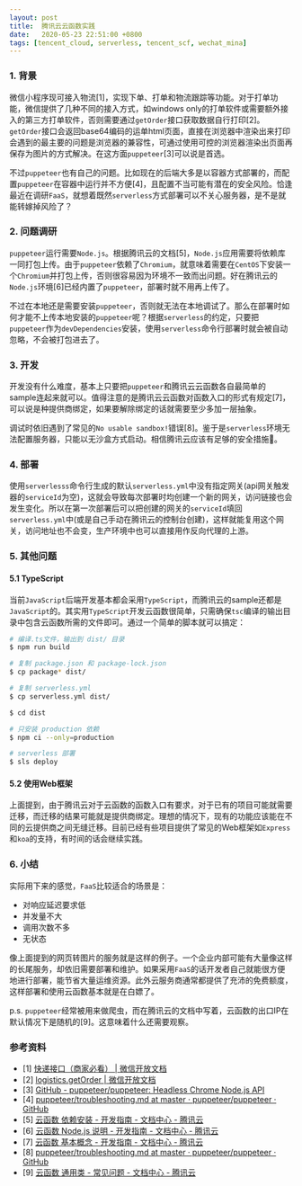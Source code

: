 ```yaml
---
layout: post
title:  腾讯云云函数实践
date:   2020-05-23 22:51:00 +0800
tags: [tencent_cloud, serverless, tencent_scf, wechat_mina]
---
```


### 1. 背景

微信小程序现可接入物流[1]，实现下单、打单和物流跟踪等功能。对于打单功能，微信提供了几种不同的接入方式，如windows only的打单软件或需要额外接入的第三方打单软件，否则需要通过`getOrder`接口获取数据自行打印[2]。`getOrder`接口会返回base64编码的运单html页面，直接在浏览器中渲染出来打印会遇到的最主要的问题是浏览器的兼容性，可通过使用可控的浏览器渲染出页面再保存为图片的方式解决。在这方面`puppeteer`[3]可以说是首选。

不过`puppeteer`也有自己的问题。比如现在的后端大多是以容器方式部署的，而配置`puppeteer`在容器中运行并不方便[4]，且配置不当可能有潜在的安全风险。恰逢最近在调研`FaaS`，就想着既然`serverless`方式部署可以不关心服务器，是不是就能转嫁掉风险了？

### 2. 问题调研

`puppeteer`运行需要`Node.js`。根据腾讯云的文档[5]，`Node.js`应用需要将依赖库一同打包上传。由于`puppeteer`依赖了`Chromium`，就意味着需要在`CentOS`下安装一个`Chromium`并打包上传，否则很容易因为环境不一致而出问题。好在腾讯云的`Node.js`环境[6]已经内置了`puppeteer`，部署时就不用再上传了。

不过在本地还是需要安装`puppeteer`，否则就无法在本地调试了。那么在部署时如何才能不上传本地安装的`puppeteer`呢？根据`serverless`的约定，只要把`puppeteer`作为`devDependencies`安装，使用`serverless`命令行部署时就会被自动忽略，不会被打包进去了。

### 3. 开发

开发没有什么难度，基本上只要把`puppeteer`和腾讯云云函数各自最简单的sample连起来就可以。值得注意的是腾讯云云函数对函数入口的形式有规定[7]，可以说是种提供商绑定，如果要解除绑定的话就需要至少多加一层抽象。

调试时依旧遇到了常见的`No usable sandbox!`错误[8]。鉴于是`serverless`环境无法配置服务器，只能以无沙盒方式启动。相信腾讯云应该有足够的安全措施🐶。

### 4. 部署

使用`serverlesss`命令行生成的默认`serverless.yml`中没有指定网关(api网关触发器的`serviceId`为空)，这就会导致每次部署时均创建一个新的网关，访问链接也会发生变化。所以在第一次部署后可以把创建的网关的`serviceId`填回`serverless.yml`中(或是自己手动在腾讯云的控制台创建)，这样就能复用这个网关，访问地址也不会变，生产环境中也可以直接用作反向代理的上游。

### 5. 其他问题

#### 5.1 TypeScript

当前`JavaScript`后端开发基本都会采用`TypeScript`，而腾讯云的sample还都是`JavaScript`的。其实用`TypeScript`开发云函数很简单，只需确保`tsc`编译的输出目录中包含云函数所需的文件即可。通过一个简单的脚本就可以搞定：

```bash
# 编译.ts文件，输出到 dist/ 目录
$ npm run build

# 复制 package.json 和 package-lock.json
$ cp package* dist/

# 复制 serverless.yml
$ cp serverless.yml dist/

$ cd dist

# 只安装 production 依赖
$ npm ci --only=production

# serverless 部署
$ sls deploy
```

#### 5.2 使用Web框架

上面提到，由于腾讯云对于云函数的函数入口有要求，对于已有的项目可能就需要迁移，而迁移的结果可能就是提供商绑定。理想的情况下，现有的功能应该能在不同的云提供商之间无缝迁移。目前已经有些项目提供了常见的Web框架如`Express`和`koa`的支持，有时间的话会继续实践。

### 6. 小结

实际用下来的感觉，`FaaS`比较适合的场景是：

* 对响应延迟要求低
* 并发量不大
* 调用次数不多
* 无状态

像上面提到的网页转图片的服务就是这样的例子。一个企业内部可能有大量像这样的长尾服务，却依旧需要部署和维护。如果采用`FaaS`的话开发者自己就能很方便地进行部署，能节省大量运维资源。此外云服务商通常都提供了充沛的免费额度，这样部署和使用云函数基本就是在白嫖了。

p.s. `puppeteer`经常被用来做爬虫，而在腾讯云的文档中写着，云函数的出口IP在默认情况下是随机的[9]。这意味着什么还需要观察。

### 参考资料
* [1] [快递接口（商家必看） \| 微信开放文档](https://developers.weixin.qq.com/miniprogram/dev/framework/open-ability/express/introduction.html)
* [2] [logistics.getOrder \| 微信开放文档](https://developers.weixin.qq.com/miniprogram/dev/api-backend/open-api/express/by-business/logistics.getOrder.html)
* [3] [GitHub - puppeteer/puppeteer: Headless Chrome Node.js API](https://github.com/puppeteer/puppeteer)
* [4] [puppeteer/troubleshooting.md at master · puppeteer/puppeteer · GitHub](https://github.com/puppeteer/puppeteer/blob/master/docs/troubleshooting.md#running-puppeteer-in-docker)
* [5] [云函数 依赖安装 - 开发指南 - 文档中心 - 腾讯云](https://cloud.tencent.com/document/product/583/39780#node.js-.E8.BF.90.E8.A1.8C.E6.97.B6)
* [6] [云函数 Node.js 说明 - 开发指南 - 文档中心 - 腾讯云](https://cloud.tencent.com/document/product/583/11060#.E7.8E.AF.E5.A2.83.E5.86.85.E7.9A.84.E5.86.85.E7.BD.AE.E5.BA.93)
* [7] [云函数 基本概念 - 开发指南 - 文档中心 - 腾讯云](https://cloud.tencent.com/document/product/583/9210#.E6.89.A7.E8.A1.8C.E6.96.B9.E6.B3.95)
* [8] [puppeteer/troubleshooting.md at master · puppeteer/puppeteer · GitHub](https://github.com/puppeteer/puppeteer/blob/master/docs/troubleshooting.md#setting-up-chrome-linux-sandbox)
* [9] [云函数 通用类 - 常见问题 - 文档中心 - 腾讯云](https://cloud.tencent.com/document/product/583/9180#scf-.E8.AE.BF.E9.97.AE.E5.A4.96.E7.BD.91.E6.97.B6-ip-.E6.98.AF.E9.9A.8F.E6.9C.BA.E7.9A.84.E8.BF.98.E6.98.AF.E5.9B.BA.E5.AE.9A.E7.9A.84.EF.BC.9F)
